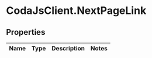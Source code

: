 # CodaJsClient.NextPageLink

## Properties
Name | Type | Description | Notes
------------ | ------------- | ------------- | -------------
